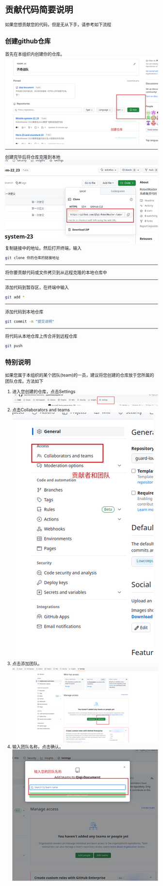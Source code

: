 # 贡献代码简要说明

如果您想贡献您的代码，但是无从下手，请参考如下流程

## 创建github仓库

首先在本组织内创建你的仓库。![创建仓库](attachment/2023-07-10-20-12-05.png)

---

创建完毕后将仓库克隆到本地
![克隆](attachment/2023-07-10-20-13-44.png)
复制链接中的地址。然后打开终端，输入

```bash
git clone 你的仓库的链接地址
```

---

将你要贡献代码或文件拷贝到从远程克隆的本地仓库中

---

添加代码到暂存区，在终端中输入

```bash
git add *
```

---

添加代码到本地仓库

```bash
git commit -m "提交说明"
```

---

将代码从本地仓库上传合并到远程仓库

```bash
git push
```

## 特别说明

如果您属于本组织的某个团队(team)的一员，建议将您创建的仓库放于您所属的团队仓库。方法如下

1. 进入您创建的仓库，点击Settings![Settings](attachment/2023-07-10-20-21-21.png)
2. 点击Collaborators and teams![贡献者和团队](attachment/2023-07-10-20-22-20.png)
3. 点击添加团队。![添加团队](attachment/2023-07-10-20-23-40.png)
4. 输入团队名称，点击确认。![输入团队名称](attachment/2023-07-10-20-24-17.png)
